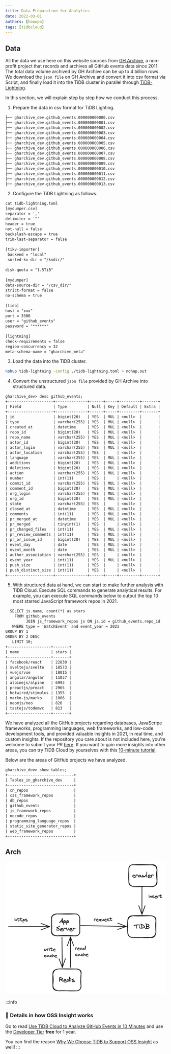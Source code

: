 ```yaml
---
title: Data Preparation for Analytics
date: 2022-03-01
authors: [hooopo]
tags: [tidbcloud]
---
```


## Data

All the data we use here on this website sources from [GH Archive](https://www.gharchive.org/), a non-profit project that records and archives all GitHub events data since 2011. The total data volume archived by GH Archive can be up to 4 billion rows. We download the `json file` on GH Archive and convert it into csv format via Script, and finally load it into the TiDB cluster in parallel through [TiDB-Lightning](https://docs.pingcap.com/tidb/stable/tidb-lightning-overview).

In this section, we will explain step by step how we conduct this process. 

1. Prepare the data in csv format for TiDB Lighting. 

<!--truncate-->

```
├── gharchive_dev.github_events.000000000000.csv
├── gharchive_dev.github_events.000000000001.csv
├── gharchive_dev.github_events.000000000002.csv
├── gharchive_dev.github_events.000000000003.csv
├── gharchive_dev.github_events.000000000004.csv
├── gharchive_dev.github_events.000000000005.csv
├── gharchive_dev.github_events.000000000006.csv
├── gharchive_dev.github_events.000000000007.csv
├── gharchive_dev.github_events.000000000008.csv
├── gharchive_dev.github_events.000000000009.csv
├── gharchive_dev.github_events.000000000010.csv
├── gharchive_dev.github_events.000000000011.csv
├── gharchive_dev.github_events.000000000012.csv
├── gharchive_dev.github_events.000000000013.csv
```

2. Configure the TiDB Lightning as follows.

```
cat tidb-lightning.toml
[mydumper.csv]
separator = ','
delimiter = '"'
header = true
not-null = false
backslash-escape = true
trim-last-separator = false

[tikv-importer]
 backend = "local"
 sorted-kv-dir = "/kvdir/"

disk-quota = "1.5TiB"

[mydumper]
data-source-dir = "/csv_dir/"
strict-format = false
no-schema = true

[tidb]
host = "xxx"
port = 3306
user = "github_events"
password = "******"

[lightning]
check-requirements = false
region-concurrency = 32
meta-schema-name = "gharchive_meta"
```

3. Load the data into the TiDB cluster. 

```bash
nohup tidb-lightning -config ./tidb-lightning.toml > nohup.out
```

4. Convert the unstructured `json file` provided by GH Archive into structured data. 

```
gharchive_dev> desc github_events;
+--------------------+--------------+------+-----+---------+-------+
| Field              | Type         | Null | Key | Default | Extra |
+--------------------+--------------+------+-----+---------+-------+
| id                 | bigint(20)   | YES  | MUL | <null>  |       |
| type               | varchar(255) | YES  | MUL | <null>  |       |
| created_at         | datetime     | YES  | MUL | <null>  |       |
| repo_id            | bigint(20)   | YES  | MUL | <null>  |       |
| repo_name          | varchar(255) | YES  | MUL | <null>  |       |
| actor_id           | bigint(20)   | YES  | MUL | <null>  |       |
| actor_login        | varchar(255) | YES  | MUL | <null>  |       |
| actor_location     | varchar(255) | YES  |     | <null>  |       |
| language           | varchar(255) | YES  | MUL | <null>  |       |
| additions          | bigint(20)   | YES  | MUL | <null>  |       |
| deletions          | bigint(20)   | YES  | MUL | <null>  |       |
| action             | varchar(255) | YES  | MUL | <null>  |       |
| number             | int(11)      | YES  |     | <null>  |       |
| commit_id          | varchar(255) | YES  | MUL | <null>  |       |
| comment_id         | bigint(20)   | YES  | MUL | <null>  |       |
| org_login          | varchar(255) | YES  | MUL | <null>  |       |
| org_id             | bigint(20)   | YES  | MUL | <null>  |       |
| state              | varchar(255) | YES  |     | <null>  |       |
| closed_at          | datetime     | YES  | MUL | <null>  |       |
| comments           | int(11)      | YES  | MUL | <null>  |       |
| pr_merged_at       | datetime     | YES  | MUL | <null>  |       |
| pr_merged          | tinyint(1)   | YES  |     | <null>  |       |
| pr_changed_files   | int(11)      | YES  | MUL | <null>  |       |
| pr_review_comments | int(11)      | YES  | MUL | <null>  |       |
| pr_or_issue_id     | bigint(20)   | YES  | MUL | <null>  |       |
| event_day          | date         | YES  | MUL | <null>  |       |
| event_month        | date         | YES  | MUL | <null>  |       |
| author_association | varchar(255) | YES  |     | <null>  |       |
| event_year         | int(11)      | YES  | MUL | <null>  |       |
| push_size          | int(11)      | YES  |     | <null>  |       |
| push_distinct_size | int(11)      | YES  |     | <null>  |       |
+--------------------+--------------+------+-----+---------+-------+
```

5. With structured data at hand, we can start to make further analysis with TiDB Cloud. Execute SQL commands to generate analytical results. For example, you can execute SQL commands below to output the top 10 most starred JavaScript framework repos in 2021.

```
  SELECT js.name, count(*) as stars 
    FROM github_events 
         JOIN js_framework_repos js ON js.id = github_events.repo_id 
   WHERE type = 'WatchEvent' and event_year = 2021 
GROUP BY 1 
ORDER BY 2 DESC
   LIMIT 10;
+-------------------+-------+
| name              | stars |
+-------------------+-------+
| facebook/react    | 22830 |
| sveltejs/svelte   | 18573 |
| vuejs/vue         | 18015 |
| angular/angular   | 11037 |
| alpinejs/alpine   | 6993  |
| preactjs/preact   | 2965  |
| hotwired/stimulus | 1355  |
| marko-js/marko    | 1006  |
| neomjs/neo        | 826   |
| tastejs/todomvc   | 813   |
+-------------------+-------+
```

We have analyzed all the GitHub projects regarding databases, JavaScripe frameworks, programming languages, web frameworks, and low-code development tools, and provided valuable insights in 2021, in real time, and custom insights. If the repository you care about is not included here, you're welcome to submit your PR [here](https://github.com/hooopo/gharchive/tree/main/meta/repos). If you want to gain more insights into other areas, you can try TiDB Cloud by yourselves with this [10-minute tutorial](/blog/try-it-yourself/). 

Below are the areas of GitHub projects we have analyzed. 

```
gharchive_dev> show tables;
+-----------------------------+
| Tables_in_gharchive_dev     |
+-----------------------------+
| cn_repos                    |
| css_framework_repos         |
| db_repos                    |
| github_events               |
| js_framework_repos          |
| nocode_repos                |
| programming_language_repos  |
| static_site_generator_repos |
| web_framework_repos         |
+-----------------------------+
```

## Arch

![](./how-it-works.jpg)

:::info
### 🌟 Details in how OSS Insight works

Go to read [Use TiDB Cloud to Analyze GitHub Events in 10 Minutes](/blog/try-it-yourself) and use the [Developer Tier](https://tidbcloud.com/signup?utm_source=ossinsight&utm_medium=referral) **free** for 1 year.

You can find the reason [Why We Choose TiDB to Support OSS Insight](/blog/why-we-choose-tidb-to-support-oss-insight) as well!
:::
